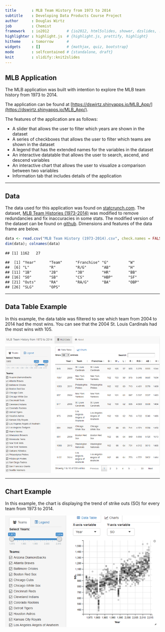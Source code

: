 ```yaml
---
title       : MLB Team History from 1973 to 2014
subtitle    : Developing Data Products Course Project
author      : Douglas Wirtz
job         : Chemist
framework   : io2012        # {io2012, html5slides, shower, dzslides, ...}
highlighter : highlight.js  # {highlight.js, prettify, highlight}
hitheme     : tomorrow      # 
widgets     : []            # {mathjax, quiz, bootstrap}
mode        : selfcontained # {standalone, draft}
knit        : slidify::knit2slides
---
```


## MLB Application

The MLB application was built with intention to explore the MLB team history from 1973 to 2014.

The application can be found at [https://dswirtz.shinyapps.io/MLB_App/](https://dswirtz.shinyapps.io/MLB_App/).

The features of the application are as follows:
* A slider that allows the user to filter which years are shown in the dataset
* A series of checkboxes that allows the user to filter which teams are shown in the dataset
* A legend that has the extended names for the variables in the dataset
* An interactive datatable that allows the user to search, ascend, and descend variables
* An interactive chart that allows the user to visualize a comparison between two variables
* Information tab that includes details of the application

---

## Data

The data used for this application was found on [statcrunch.com](http://www.statcrunch.com).
The dataset, [MLB Team Histories (1973-2014)](http://www.statcrunch.com/5.0/index.php?dataid=1819295) was modified to remove redundancies and fix inaccuracies in some stats. The modified version of the dataset can be found on [github](https://github.com/dswirtz/DevelopingDataProducts). Dimensions and features of the data frame are below.


```r
data <- read.csv("MLB Team History (1973-2014).csv", check.names = FALSE)
dim(data); colnames(data)
```

```
## [1] 1162   27
```

```
##  [1] "Year"      "Team"      "Franchise" "G"         "W"        
##  [6] "L"         "R"         "R/G"       "AB"        "H"        
## [11] "1B"        "2B"        "3B"        "HR"        "BB"       
## [16] "SO"        "SB"        "CS"        "HBP"       "SF"       
## [21] "Outs"      "RA"        "RA/G"      "BA"        "OBP"      
## [26] "SLG"       "OPS"
```

---  

## Data Table Example

In this example, the data table was filtered to see which team from 2004 to 2014 had the most wins. You can see that the 2004 St. Louis Cardinals had the most wins with 105.

![](./assets/img/DataTable.png)

---

## Chart Example

In this example, the chart is displaying the trend of strike outs (SO) for every team from 1973 to 2014. 

![](./assets/img/Chart.png)




